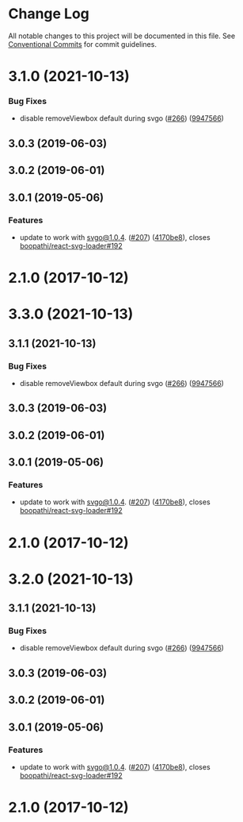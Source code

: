 # Change Log

All notable changes to this project will be documented in this file.
See [Conventional Commits](https://conventionalcommits.org) for commit guidelines.

# 3.1.0 (2021-10-13)

### Bug Fixes

- disable removeViewbox default during svgo ([#266](https://github.com/lagunovsky/react-svg-loader/issues/266)) ([9947566](https://github.com/lagunovsky/react-svg-loader/commit/9947566da3101a4062f6c806d485ae276cf4507f))

## 3.0.3 (2019-06-03)

## 3.0.2 (2019-06-01)

## 3.0.1 (2019-05-06)

### Features

- update to work with svgo@1.0.4. ([#207](https://github.com/lagunovsky/react-svg-loader/issues/207)) ([4170be8](https://github.com/lagunovsky/react-svg-loader/commit/4170be84470f6f1905aa98a625729f7e175eba25)), closes [boopathi/react-svg-loader#192](https://github.com/boopathi/react-svg-loader/issues/192)

# 2.1.0 (2017-10-12)

# 3.3.0 (2021-10-13)

## 3.1.1 (2021-10-13)

### Bug Fixes

- disable removeViewbox default during svgo ([#266](https://github.com/lagunovsky/react-svg-loader/issues/266)) ([9947566](https://github.com/lagunovsky/react-svg-loader/commit/9947566da3101a4062f6c806d485ae276cf4507f))

## 3.0.3 (2019-06-03)

## 3.0.2 (2019-06-01)

## 3.0.1 (2019-05-06)

### Features

- update to work with svgo@1.0.4. ([#207](https://github.com/lagunovsky/react-svg-loader/issues/207)) ([4170be8](https://github.com/lagunovsky/react-svg-loader/commit/4170be84470f6f1905aa98a625729f7e175eba25)), closes [boopathi/react-svg-loader#192](https://github.com/boopathi/react-svg-loader/issues/192)

# 2.1.0 (2017-10-12)

# 3.2.0 (2021-10-13)

## 3.1.1 (2021-10-13)

### Bug Fixes

- disable removeViewbox default during svgo ([#266](https://github.com/lagunovsky/react-svg-loader/issues/266)) ([9947566](https://github.com/lagunovsky/react-svg-loader/commit/9947566da3101a4062f6c806d485ae276cf4507f))

## 3.0.3 (2019-06-03)

## 3.0.2 (2019-06-01)

## 3.0.1 (2019-05-06)

### Features

- update to work with svgo@1.0.4. ([#207](https://github.com/lagunovsky/react-svg-loader/issues/207)) ([4170be8](https://github.com/lagunovsky/react-svg-loader/commit/4170be84470f6f1905aa98a625729f7e175eba25)), closes [boopathi/react-svg-loader#192](https://github.com/boopathi/react-svg-loader/issues/192)

# 2.1.0 (2017-10-12)
